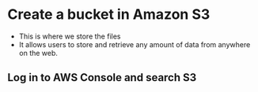 # Create a bucket in Amazon S3

* This is where we store the files
* It allows users to store and retrieve any amount of data from anywhere on the web.

## Log in to AWS Console and search S3
